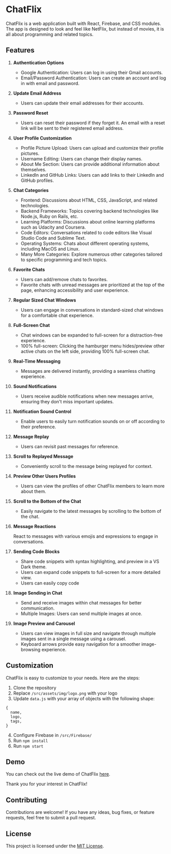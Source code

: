 # ChatFlix

ChatFlix is a web application built with React, Firebase, and CSS modules. The app is designed to look and feel like NetFlix, but instead of movies, it is all about programming and related topics.

## Features

1.  **Authentication Options**

    - Google Authentication: Users can log in using their Gmail accounts.
    - Email/Password Authentication: Users can create an account and log in with email and password.

2.  **Update Email Address**

    - Users can update their email addresses for their accounts.

3.  **Password Reset**

    - Users can reset their password if they forget it. An email with a reset link will be sent to their registered email address.

4.  **User Profile Customization**

    - Profile Picture Upload: Users can upload and customize their profile pictures.
    - Username Editing: Users can change their display names.
    - About Me Section: Users can provide additional information about themselves.
    - LinkedIn and GitHub Links: Users can add links to their LinkedIn and GitHub profiles.

5.  **Chat Categories**

    - Frontend: Discussions about HTML, CSS, JavaScript, and related technologies.
    - Backend Frameworks: Topics covering backend technologies like Node.js, Ruby on Rails, etc.
    - Learning Platforms: Discussions about online learning platforms such as Udacity and Coursera.
    - Code Editors: Conversations related to code editors like Visual Studio Code and Sublime Text.
    - Operating Systems: Chats about different operating systems, including MacOS and Linux.
    - Many More Categories: Explore numerous other categories tailored to specific programming and tech topics.

6.  **Favorite Chats**

    - Users can add/remove chats to favorites.
    - Favorite chats with unread messages are prioritized at the top of the page, enhancing accessibility and user experience.

7.  **Regular Sized Chat Windows**

    - Users can engage in conversations in standard-sized chat windows for a comfortable chat experience.

8.  **Full-Screen Chat**

    - Chat windows can be expanded to full-screen for a distraction-free experience.
    - 100% full-screen: Clicking the hamburger menu hides/preview other active chats on the left side, providing 100% full-screen chat.

9.  **Real-Time Messaging**

    - Messages are delivered instantly, providing a seamless chatting experience.

10. **Sound Notifications**

    - Users receive audible notifications when new messages arrive, ensuring they don't miss important updates.

11. **Notification Sound Control**

    - Enable users to easily turn notification sounds on or off according to their preference.

12. **Message Replay**

    - Users can revisit past messages for reference.

13. **Scroll to Replayed Message**

    - Conveniently scroll to the message being replayed for context.

14. **Preview Other Users Profiles**

    - Users can view the profiles of other ChatFlix members to learn more about them.

15. **Scroll to the Bottom of the Chat**

    - Easily navigate to the latest messages by scrolling to the bottom of the chat.

16. **Message Reactions**

    React to messages with various emojis and expressions to engage in conversations.

17. **Sending Code Blocks**

    - Share code snippets with syntax highlighting, and preview in a VS Dark theme.
    - Users can expand code snippets to full-screen for a more detailed view.
    - Users can easily copy code

18. **Image Sending in Chat**

    - Send and receive images within chat messages for better communication.
    - Multiple Images: Users can send multiple images at once.

19. **Image Preview and Carousel**

    - Users can view images in full size and navigate through multiple images sent in a single message using a carousel.
    - Keyboard arrows provide easy navigation for a smoother image-browsing experience.

## Customization

ChatFlix is easy to customize to your needs. Here are the steps:

1. Clone the repository
2. Replace `/src/assets/img/logo.png` with your logo
3. Update `data.js` with your array of objects with the following shape:

```
{
  name,
  logo,
  tags,
}
```

4. Configure Firebase in `/src/Firebase/`
5. Run `npm install`
6. Run `npm start`

## Demo

You can check out the live demo of ChatFlix [here](https://mxmxmarexmxm.github.io/ChatFlix/).

Thank you for your interest in ChatFlix!

## Contributing

Contributions are welcome! If you have any ideas, bug fixes, or feature requests, feel free to submit a pull request.

## License

This project is licensed under the [MIT License](LICENSE).
